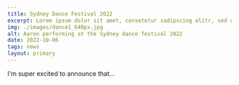 ```yaml
---
title: Sydney Dance Festival 2022
excerpt: Lorem ipsum dolor sit amet, consetetur sadipscing elitr, sed diam nonumy eirmod tempor invidunt ut labore et dolore magna aliquyam erat, sed diam voluptua. At vero eos et accusam et justo duo dolores et ea rebum. Stet clita kasd gubergren, no sea takimata sanctus est Lorem ipsum dolor sit amet.
img: ./images/dance1_640px.jpg
alt: Aaron performing at the Sydney dance festival 2022
date: 2022-10-06
tags: news
layout: primary
---
```


I'm super excited to announce that...
